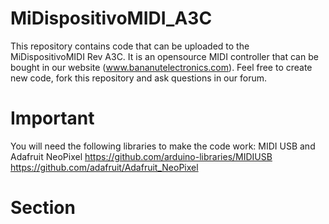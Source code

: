 # MiDispositivoMIDI_A3C
This repository contains code that can be uploaded to the MiDispositivoMIDI Rev A3C. It is an opensource MIDI controller that can be bought in our website (www.bananutelectronics.com). Feel free to create new code, fork this repository and ask questions in our forum.

# Important
You will need the following libraries to make the code work: MIDI USB and Adafruit NeoPixel
https://github.com/arduino-libraries/MIDIUSB
https://github.com/adafruit/Adafruit_NeoPixel

# Section
